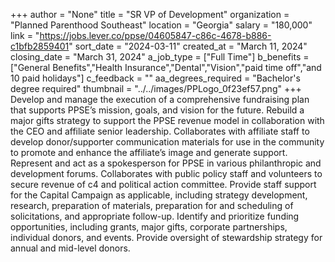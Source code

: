 +++
author = "None"
title = "SR VP of Development"
organization = "Planned Parenthood Southeast"
location = "Georgia"
salary = "180,000"
link = "https://jobs.lever.co/ppse/04605847-c86c-4678-b886-c1bfb2859401"
sort_date = "2024-03-11"
created_at = "March 11, 2024"
closing_date = "March 31, 2024"
a_job_type = ["Full Time"]
b_benefits = ["General Benefits","Health Insurance","Dental","Vision","paid time off","and 10 paid holidays"]
c_feedback = ""
aa_degrees_required = "Bachelor's degree required"
thumbnail = "../../images/PPLogo_0f23ef57.png"
+++
Develop and manage the execution of a comprehensive fundraising plan that supports PPSE’s mission, goals, and vision for the future. Rebuild a major gifts strategy to support the PPSE revenue model in collaboration with the CEO and affiliate senior leadership. Collaborates with affiliate staff to develop donor/supporter communication materials for use in the community to promote and enhance the affiliate’s image and generate support. Represent and act as a spokesperson for PPSE in various philanthropic and development forums. Collaborates with public policy staff and volunteers to secure revenue of c4 and political action committee. Provide staff support for the Capital Campaign as applicable, including strategy development, research, preparation of materials, preparation for and scheduling of solicitations, and appropriate follow-up. Identify and prioritize funding opportunities, including grants, major gifts, corporate partnerships, individual donors, and events. Provide oversight of stewardship strategy for annual and mid-level donors. 